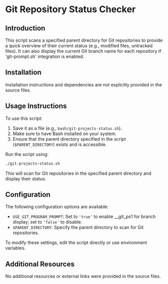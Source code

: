 # Git Repository Status Checker

## Introduction
This script scans a specified parent directory for Git repositories to provide a quick overview of their current status (e.g., modified files, untracked files). It can also display the current Git branch name for each repository if 'git-prompt.sh' integration is enabled.

## Installation
Installation instructions and dependencies are not explicitly provided in the source files.

## Usage Instructions
To use this script:

1. Save it as a file (e.g., `bash/git-projects-status.sh`).
2. Make sure to have Bash installed on your system.
3. Ensure that the parent directory specified in the script (`$PARENT_DIRECTORY`) exists and is accessible.

Run the script using:
```bash
./git-projects-status.sh
```
This will scan for Git repositories in the specified parent directory and display their status.

## Configuration
The following configuration options are available:

* `USE_GIT_PROGRAM_PROMPT`: Set to `'true'` to enable __git_ps1 for branch display; set to `'false'` to disable.
* `$PARENT_DIRECTORY`: Specify the parent directory to scan for Git repositories.

To modify these settings, edit the script directly or use environment variables.

## Additional Resources
No additional resources or external links were provided in the source files.
